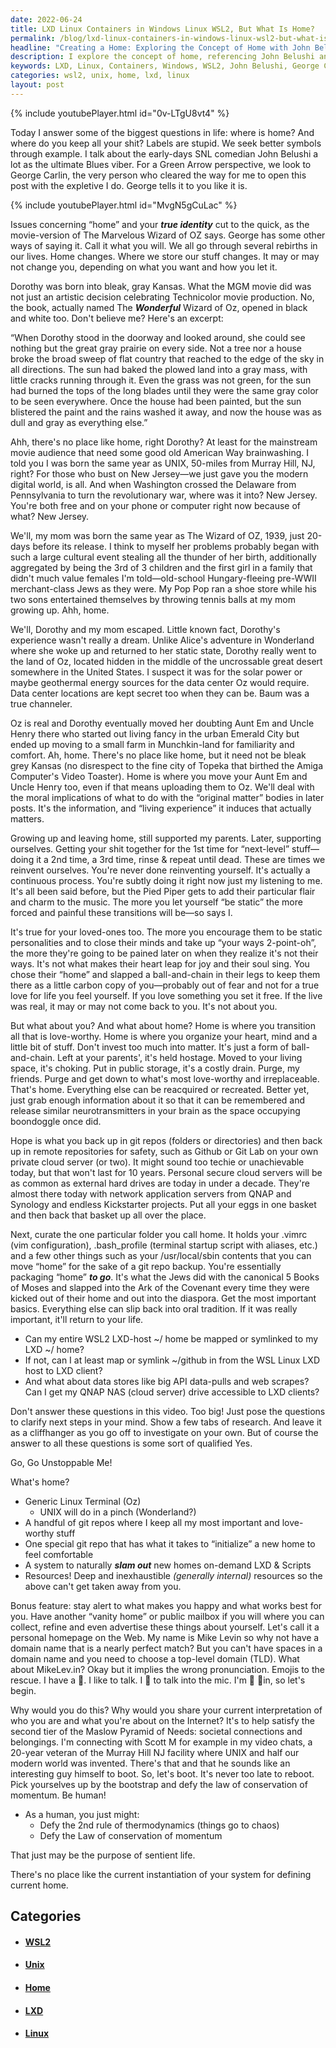 ```yaml
---
date: 2022-06-24
title: LXD Linux Containers in Windows Linux WSL2, But What Is Home?
permalink: /blog/lxd-linux-containers-in-windows-linux-wsl2-but-what-is-home/
headline: "Creating a Home: Exploring the Concept of Home with John Belushi and George Carlin"
description: I explore the concept of home, referencing John Belushi and George Carlin to illustrate how labels are unnecessary. I compare the book The Wonderful Wizard of Oz and the MGM movie, and discuss how my mother escaped her home life in the same year as the movie. I conclude that home is where you make it, and that I am continuously reinventing myself and encouraging my loved-ones to do the same. To create a new home, I'm developing a special git repo, creating a personal homepage
keywords: LXD, Linux, Containers, Windows, WSL2, John Belushi, George Carlin, Labels, The Wonderful Wizard of Oz, MGM Movie, Home, Reinventing, Git Repos, Linux Terminal, UNIX, Private Cloud Server, Remote Repositories, Generic, Information, Experiences, Scott M.
categories: wsl2, unix, home, lxd, linux
layout: post
---
```


{% include youtubePlayer.html id="0v-LTgU8vt4" %}

Today I answer some of the biggest questions in life: where is home? And where
do you keep all your shit? Labels are stupid. We seek better symbols through
example. I talk about the early-days SNL comedian John Belushi a lot as the
ultimate Blues viber. For a Green Arrow perspective, we look to George Carlin,
the very person who cleared the way for me to open this post with the expletive
I do. George tells it to you like it is.

{% include youtubePlayer.html id="MvgN5gCuLac" %}

Issues concerning “home” and your ***true identity*** cut to the quick, as the
movie-version of The Marvelous Wizard of OZ says. George has some other ways of
saying it. Call it what you will. We all go through several rebirths in our
lives. Home changes. Where we store our stuff changes. It may or may not change
you, depending on what you want and how you let it.

Dorothy was born into bleak, gray Kansas. What the MGM movie did was not just
an artistic decision celebrating Technicolor movie production. No, the book,
actually named The ***Wonderful*** Wizard of Oz, opened in black and white too.
Don't believe me? Here's an excerpt:

“When Dorothy stood in the doorway and looked around, she could see nothing but
the great gray prairie on every side. Not a tree nor a house broke the broad
sweep of flat country that reached to the edge of the sky in all directions.
The sun had baked the plowed land into a gray mass, with little cracks running
through it. Even the grass was not green, for the sun had burned the tops of
the long blades until they were the same gray color to be seen everywhere. Once
the house had been painted, but the sun blistered the paint and the rains
washed it away, and now the house was as dull and gray as everything else.”

Ahh, there's no place like home, right Dorothy? At least for the mainstream
movie audience that need some good old American Way brainwashing. I told you I
was born the same year as UNIX, 50-miles from Murray Hill, NJ, right? For those
who bust on New Jersey—we just gave you the modern digital world, is all. And
when Washington crossed the Delaware from Pennsylvania to turn the
revolutionary war, where was it into? New Jersey. You're both free and on your
phone or computer right now because of what? New Jersey.

We'll, my mom was born the same year as The Wizard of OZ, 1939, just 20-days
before its release. I think to myself her problems probably began with such a
large cultural event stealing all the thunder of her birth, additionally
aggregated by being the 3rd of 3 children and the first girl in a family that
didn't much value females I'm told—old-school Hungary-fleeing pre-WWII
merchant-class Jews as they were. My Pop Pop ran a shoe store while his two
sons entertained themselves by throwing tennis balls at my mom growing up. Ahh,
home.

We'll, Dorothy and my mom escaped. Little known fact, Dorothy's experience
wasn't really a dream. Unlike Alice's adventure in Wonderland where she woke up
and returned to her static state, Dorothy really went to the land of Oz,
located hidden in the middle of the uncrossable great desert somewhere in the
United States. I suspect it was for the solar power or maybe geothermal energy
sources for the data center Oz would require. Data center locations are kept
secret too when they can be. Baum was a true channeler.

Oz is real and Dorothy eventually moved her doubting Aunt Em and Uncle Henry
there who started out living fancy in the urban Emerald City but ended up
moving to a small farm in Munchkin-land for familiarity and comfort. Ah, home.
There's no place like home, but it need not be bleak grey Kansas (no disrespect
to the fine city of Topeka that birthed the Amiga Computer's Video Toaster).
Home is where you move your Aunt Em and Uncle Henry too, even if that means
uploading them to Oz. We'll deal with the moral implications of what to do with
the “original matter” bodies in later posts. It's the information, and “living
experience” it induces that actually matters.

Growing up and leaving home, still supported my parents. Later, supporting
ourselves. Getting your shit together for the 1st time for “next-level”
stuff—doing it a 2nd time, a 3rd time, rinse & repeat until dead. These are
times we reinvent ourselves. You're never done reinventing yourself. It's
actually a continuous process. You're subtly doing it right now just my
listening to me. It's all been said before, but the Pied Piper gets to add
their particular flair and charm to the music. The more you let yourself “be
static” the more forced and painful these transitions will be—so says I.

It's true for your loved-ones too. The more you encourage them to be static
personalities and to close their minds and take up “your ways 2-point-oh”, the
more they're going to be pained later on when they realize it's not their ways.
It's not what makes their heart leap for joy and their soul sing. You chose
their “home” and slapped a ball-and-chain in their legs to keep them there as a
little carbon copy of you—probably out of fear and not for a true love for life
you feel yourself. If you love something you set it free. If the live was real,
it may or may not come back to you. It's not about you.

But what about you? And what about home? Home is where you transition all that
is love-worthy. Home is where you organize your heart, mind and a little bit of
stuff. Don't invest too much into matter. It's just a form of ball-and-chain.
Left at your parents', it's held hostage. Moved to your living space, it's
choking. Put in public storage, it's a costly drain. Purge, my friends. Purge
and get down to what's most love-worthy and irreplaceable. That's home.
Everything else can be reacquired or recreated. Better yet, just grab enough
information about it so that it can be remembered and release similar
neurotransmitters in your brain as the space occupying boondoggle once did.

Hope is what you back up in git repos (folders or directories) and then back up
in remote repositories for safety, such as Github or Git Lab on your own
private cloud server (or two). It might sound too techie or unachievable today,
but that won't last for 10 years. Personal secure cloud servers will be as
common as external hard drives are today in under a decade. They're almost
there today with network application servers from QNAP and Synology and endless
Kickstarter projects. Put all your eggs in one basket and then back that basket
up all over the place.

Next, curate the one particular folder you call home. It holds your .vimrc (vim
configuration), .bash_profile (terminal startup script with aliases, etc.) and
a few other things such as your /usr/local/sbin contents that you can move
“home” for the sake of a git repo backup. You're essentially packaging “home”
***to go***. It's what the Jews did with the canonical 5 Books of Moses and
slapped into the Ark of the Covenant every time they were kicked out of their
home and out into the diaspora. Get the most important basics. Everything else
can slip back into oral tradition. If it was really important, it'll return to
your life.

- Can my entire WSL2 LXD-host ~/ home be mapped or symlinked to my LXD ~/ home?
- If not, can I at least map or symlink ~/github in from the WSL Linux LXD host
  to LXD client?
- And what about data stores like big API data-pulls and web scrapes? Can I get
  my QNAP NAS (cloud server) drive accessible to LXD clients?

Don't answer these questions in this video. Too big! Just pose the questions to
clarify next steps in your mind. Show a few tabs of research. And leave it as a
cliffhanger as you go off to investigate on your own. But of course the answer
to all these questions is some sort of qualified Yes.

Go, Go Unstoppable Me!

What's home?

- Generic Linux Terminal (Oz)
  - UNIX will do in a pinch (Wonderland?)
- A handful of git repos where I keep all my most important and love-worthy
  stuff
- One special git repo that has what it takes to “initialize” a new home to
  feel comfortable
- A system to naturally ***slam out*** new homes on-demand LXD & Scripts
- Resources! Deep and inexhaustible *(generally internal)* resources so the
  above can't get taken away from you.

Bonus feature: stay alert to what makes you happy and what works best for you.
Have another “vanity home” or public mailbox if you will where you can collect,
refine and even advertise these things about yourself. Let's call it a personal
homepage on the Web. My name is Mike Levin so why not have a domain name that
is a nearly perfect match? But you can't have spaces in a domain name and you
need to choose a top-level domain (TLD). What about MikeLev.in? Okay but it
implies the wrong pronunciation. Emojis to the rescue. I have a 🎤. I like to
talk. I 💙 to talk into the mic. I'm 🎤 💙in, so let's begin.

Why would you do this? Why would you share your current interpretation of who
you are and what you're about on the Internet? It's to help satisfy the second
tier of the Maslow Pyramid of Needs: societal connections and belongings. I'm
connecting with Scott M for example in my video chats, a 20-year veteran of the
Murray Hill NJ facility where UNIX and half our modern world was invented.
There's that and that he sounds like an interesting guy himself to boot. So,
let's boot. It's never too late to reboot. Pick yourselves up by the bootstrap
and defy the law of conservation of momentum. Be human!

- As a human, you just might:
  - Defy the 2nd rule of thermodynamics (things go to chaos)
  - Defy the Law of conservation of momentum

That just may be the purpose of sentient life.

There's no place like the current instantiation of your system for defining
current home.


## Categories

<ul>
<li><h4><a href='/wsl2/'>WSL2</a></h4></li>
<li><h4><a href='/unix/'>Unix</a></h4></li>
<li><h4><a href='/home/'>Home</a></h4></li>
<li><h4><a href='/lxd/'>LXD</a></h4></li>
<li><h4><a href='/linux/'>Linux</a></h4></li></ul>